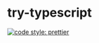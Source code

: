 # try-typescript

[![code style: prettier](https://img.shields.io/badge/code_style-prettier-ff69b4.svg)](https://github.com/prettier/prettier)
